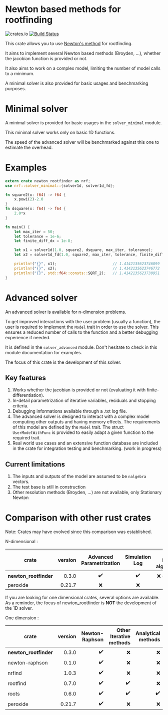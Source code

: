 Newton based methods for rootfinding
========================================================

![crates.io](https://img.shields.io/crates/v/newton_rootfinder.svg)
[![Build Status](https://travis-ci.com/Nateckert/newton_rootfinder.svg?branch=master)](https://travis-ci.com/Nateckert/newton_rootfinder)

This crate allows you to use [Newton's method](https://en.wikipedia.org/wiki/Newton%27s_method) for rootfinding.

It aims to implement several Newton based methods (Broyden, ...), whether the jacobian function is provided or not.

It also aims to work on a complex model, limiting the number of model calls to a minimum.

A minimal solver is also provided for basic usages and benchmarking purposes.

# Minimal solver

A minimal solver is provided for basic usages in the `solver_minimal` module.

This minimal solver works only on basic 1D functions.

The speed of the advanced solver will be benchmarked against this one to estimate the overhead.

# Examples
```rust
extern crate newton_rootfinder as nrf;
use nrf::solver_minimal::{solver1d, solver1d_fd};

fn square2(x: f64) -> f64 {
    x.powi(2)-2.0
}
fn dsquare(x: f64) -> f64 {
    2.0*x
}

fn main() {
    let max_iter = 50;
    let tolerance = 1e-6;
    let finite_diff_dx = 1e-8;

    let x1 = solver1d(1.0, square2, dsquare, max_iter, tolerance);
    let x2 = solver1d_fd(1.0, square2, max_iter, tolerance, finite_diff_dx);

    println!("{}", x1);                         // 1.4142135623746899
    println!("{}", x2);                         // 1.4142135623746772
    println!("{}", std::f64::consts::SQRT_2);   // 1.4142135623730951
}
```

# Advanced solver

An advanced solver is available for n-dimension problems.

To get improved interactions with the user problem (usually a function),
the user is required to implement the `Model` trait in order to use the solver.
This ensures a reduced number of calls to the function and a better debugging experience if needed.

It is defined in the `solver_advanced` module.
Don't hesitate to check in this module documentation for examples.

The focus of this crate is the development of this solver.

## Key features
 1. Works whether the jacobian is provided or not (evaluating it with finite-differentiation).
 2. In-detail parametrization of iterative variables, residuals and stopping criteria.
 3. Debugging informations available through a .txt log file.
 4. The advanced solver is designed to interact with a complex model computing other outputs and having memory effects. The requirements of this model are defined by the `Model` trait. The struct `UserModelWithFunc` is provided to easily adapt a given function to the required trait.
 5. Real world use cases and an extensive function database are included in the crate for integration testing and benchmarking. (work in progress)

## Current limitations

 1. The inputs and outputs of the model are assumed to be `nalgebra` vectors.
 2. The test base is still in construction
 3. Other resolution methods (Broyden, ...) are not available, only Stationary Newton



# Comparison with other rust crates

Note: Crates may have evolved since this comparison was established.

N-dimensional :

| crate                 | version | Advanced <br> Parametrization | Simulation <br> Log | Other iterative<br> algorithms |
|-----------------------|--------:|:-----------------------------:|:-------------------:|-------------------------------:|
| **newton_rootfinder** |   0.3.0 |       ✔️                      |      ✔️             |  ❌ (not yet)                 |
| peroxide              |  0.21.7 |       ❌                      |      ❌             |   ❌                          |



If you are looking for one dimensional crates, several options are available.
As a reminder, the focus of newton_rootfinder is **NOT** the development of the 1D solver.

One dimension :

| crate                 | version | Newton-Raphson | Other Iterative methods | Analytical methods  |
|-----------------------|--------:|---------------:|------------------------:|--------------------:|
| **newton_rootfinder** |   0.3.0 |  ✔️            | ❌                     | ❌                  |
| newton-raphson        |   0.1.0 |  ✔️            | ❌                     | ❌                  |
| nrfind                |   1.0.3 |  ✔️            | ❌                     | ❌                  |
| rootfind              |   0.7.0 |  ✔️            | ✔️                     | ❌                  |
| roots                 |   0.6.0 |  ✔️            | ✔️                     | ✔️                  |
| peroxide              |  0.21.7 |  ✔️            | ❌                     | ❌                  |
